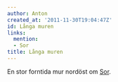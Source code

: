```yaml
---
author: Anton
created_at: '2011-11-30T19:04:47Z'
id: Långa muren
links:
  mention:
  - Sor
title: Långa muren
---
```


En stor forntida mur nordöst om [Sor].

  [Sor]: Sor
